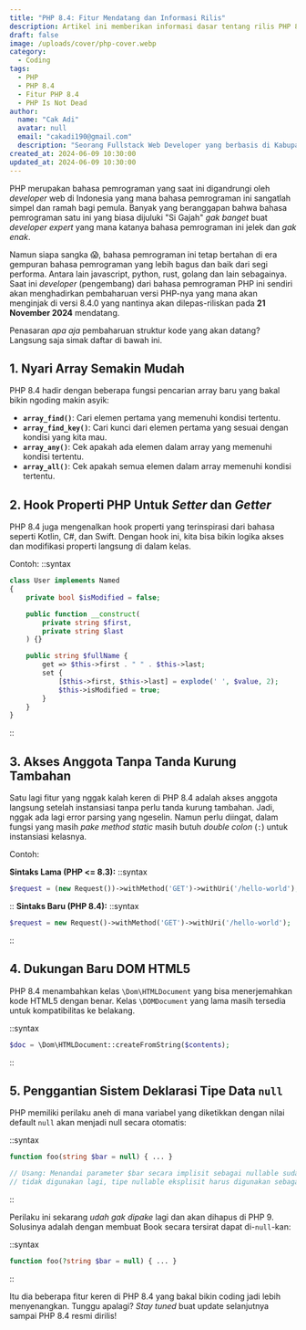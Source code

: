 ```yaml
---
title: "PHP 8.4: Fitur Mendatang dan Informasi Rilis"
description: Artikel ini memberikan informasi dasar tentang rilis PHP 8.4 yang dijadwalkan pada November 2024, serta mengulas fitur-fitur utama seperti fungsi pencarian array baru, hook properti, dan akses anggota tanpa tanda kurung tambahan.
draft: false
image: /uploads/cover/php-cover.webp
category:
  - Coding
tags:
  - PHP
  - PHP 8.4
  - Fitur PHP 8.4
  - PHP Is Not Dead
author:
  name: "Cak Adi"
  avatar: null
  email: "cakadi190@gmail.com"
  description: "Seorang Fullstack Web Developer yang berbasis di Kabupaten Ngawi yang suka sekali dengan desain dan juga hal yang berbau teknologi."
created_at: 2024-06-09 10:30:00
updated_at: 2024-06-09 10:30:00
---
```


PHP merupakan bahasa pemrograman yang saat ini digandrungi oleh _developer_ web di Indonesia yang mana bahasa pemrograman ini sangatlah simpel dan ramah bagi pemula. Banyak yang beranggapan bahwa bahasa pemrograman satu ini yang biasa dijuluki "Si Gajah" _gak banget_ buat _developer expert_ yang mana katanya bahasa pemrograman ini jelek dan _gak enak_.

Namun siapa sangka 😱, bahasa pemrograman ini tetap bertahan di era gempuran bahasa pemrograman yang lebih bagus dan baik dari segi performa. Antara lain javascript, python, rust, golang dan lain sebagainya. Saat ini _developer_ (pengembang) dari bahasa pemrograman PHP ini sendiri akan menghadirkan pembaharuan versi PHP-nya yang mana akan menginjak di versi 8.4.0 yang nantinya akan dilepas-riliskan pada **21 November 2024** mendatang.

Penasaran _apa aja_ pembaharuan struktur kode yang akan datang? Langsung saja simak daftar di bawah ini.

## 1. Nyari Array Semakin Mudah

PHP 8.4 hadir dengan beberapa fungsi pencarian array baru yang bakal bikin ngoding makin asyik:

- **`array_find()`**: Cari elemen pertama yang memenuhi kondisi tertentu.
- **`array_find_key()`**: Cari kunci dari elemen pertama yang sesuai dengan kondisi yang kita mau.
- **`array_any()`**: Cek apakah ada elemen dalam array yang memenuhi kondisi tertentu.
- **`array_all()`**: Cek apakah semua elemen dalam array memenuhi kondisi tertentu.

## 2. Hook Properti PHP Untuk&nbsp;_Setter_&nbsp;dan&nbsp;_Getter_

PHP 8.4 juga mengenalkan hook properti yang terinspirasi dari bahasa seperti Kotlin, C#, dan Swift. Dengan hook ini, kita bisa bikin logika akses dan modifikasi properti langsung di dalam kelas.

Contoh:
::syntax

```php
class User implements Named
{
    private bool $isModified = false;

    public function __construct(
        private string $first,
        private string $last
    ) {}

    public string $fullName {
        get => $this->first . " " . $this->last;
        set {
            [$this->first, $this->last] = explode(' ', $value, 2);
            $this->isModified = true;
        }
    }
}
```

::

## 3. Akses Anggota Tanpa Tanda Kurung Tambahan

Satu lagi fitur yang nggak kalah keren di PHP 8.4 adalah akses anggota langsung setelah instansiasi tanpa perlu tanda kurung tambahan. Jadi, nggak ada lagi error parsing yang ngeselin. Namun perlu diingat, dalam fungsi yang masih _pake method static_ masih butuh _double colon_ (`:`) untuk instansiasi kelasnya.

Contoh:

**Sintaks Lama (PHP <= 8.3):**
::syntax
```php
$request = (new Request())->withMethod('GET')->withUri('/hello-world');
```
::
**Sintaks Baru (PHP 8.4):**
::syntax
```php
$request = new Request()->withMethod('GET')->withUri('/hello-world');
```
::

## 4. Dukungan Baru DOM HTML5
PHP 8.4 menambahkan kelas `\Dom\HTMLDocument` yang bisa menerjemahkan kode HTML5 dengan benar. Kelas `\DOMDocument` yang lama masih tersedia untuk kompatibilitas ke belakang.

::syntax
```php
$doc = \Dom\HTMLDocument::createFromString($contents);
```
::

## 5. Penggantian Sistem Deklarasi Tipe Data&nbsp;`null`
PHP memiliki perilaku aneh di mana variabel yang diketikkan dengan nilai default `null` akan menjadi null secara otomatis:

::syntax
```php
function foo(string $bar = null) { ... }

// Usang: Menandai parameter $bar secara implisit sebagai nullable sudah
// tidak digunakan lagi, tipe nullable eksplisit harus digunakan sebagai gantinya
```
::

Perilaku ini sekarang _udah gak dipake_ lagi dan akan dihapus di PHP 9. Solusinya adalah dengan membuat Book secara tersirat dapat di-`null`-kan:

::syntax
```php
function foo(?string $bar = null) { ... }
```
::

Itu dia beberapa fitur keren di PHP 8.4 yang bakal bikin coding jadi lebih menyenangkan. Tunggu apalagi? _Stay tuned_ buat update selanjutnya sampai PHP 8.4 resmi dirilis!
